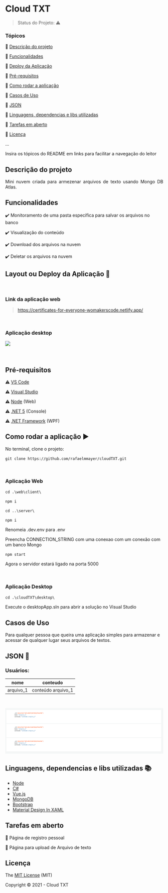<h1>Cloud TXT</h1>

> Status do Projeto: :warning:

### Tópicos

:small_blue_diamond: [Descrição do projeto](#descrição-do-projeto)

:small_blue_diamond: [Funcionalidades](#funcionalidades)

:small_blue_diamond: [Deploy da Aplicação](#deploy-da-aplicação-dash)

:small_blue_diamond: [Pré-requisitos](#pré-requisitos)

:small_blue_diamond: [Como rodar a aplicação](#como-rodar-a-aplicação-arrow_forward)

:small_blue_diamond: [Casos de Uso](#casos-de-Uso)

:small_blue_diamond: [JSON](#json-floppy_disk)

:small_blue_diamond: [Linguagens, dependencias e libs utilizadas](#linguagens-dependencias-e-libs-utilizadas-books)

:small_blue_diamond: [Tarefas em aberto](#tarefas-em-aberto)

:small_blue_diamond: [Licença](#licença)

...

Insira os tópicos do README em links para facilitar a navegação do leitor

## Descrição do projeto

<p align="justify">
  Mini nuvem criada para armezenar arquivos de texto usando Mongo DB Atlas.
</p>

## Funcionalidades

:heavy_check_mark: Monitoramento de uma pasta específica para salvar os arquivos no banco

:heavy_check_mark: Visualização do conteúdo

:heavy_check_mark: Download dos arquivos na nuvem

:heavy_check_mark: Deletar os arquivos na nuvem

## Layout ou Deploy da Aplicação :dash:

<br>

<h3>Link da aplicação web</h3>

> https://certificates-for-everyone-womakerscode.netlify.app/

<br/>

<h3>Aplicação desktop</h3>

![](assets/video_desktop.gif)

<br>

## Pré-requisitos

:warning: [VS Code](https://code.visualstudio.com/)

:warning: [Visual Studio](https://visualstudio.microsoft.com/pt-br/)

:warning: [Node](https://nodejs.org/en/download/) (Web)

:warning: [.NET 5](https://dotnet.microsoft.com/download) (Console)

:warning: [.NET Framework](https://dotnet.microsoft.com/download) (WPF)

## Como rodar a aplicação :arrow_forward:

No terminal, clone o projeto:

```
git clone https://github.com/rafaelmmayer/cloudTXT.git
```

<br>

<h3>Aplicação Web</h3>

```
cd .\web\client\
```

```
npm i
```

```
cd ..\server\
```

```
npm i
```

Renomeia .dev.env para .env

Preencha CONNECTION_STRING com uma conexao com um conexão com um banco Mongo

```
npm start
```

Agora o servidor estará ligado na porta 5000

<br>

<h3>Aplicação Desktop</h3>

```
cd .\cloudTXT\desktop\
```

Execute o desktopApp.sln para abrir a solução no Visual Studio

## Casos de Uso

Para qualquer pessoa que queira uma aplicação simples para armazenar e acessar de qualquer lugar seus arquivos de textos.

## JSON :floppy_disk:

### Usuários:

| nome      | conteudo           |
| --------- | ------------------ |
| arquivo_1 | conteúdo arquivo_1 |

<br>

![](assets/cluster.PNG)

## Linguagens, dependencias e libs utilizadas :books:

- [Node](https://nodejs.org/en/)
- [C#](https://docs.microsoft.com/pt-br/dotnet/csharp/)
- [Vue.js](https://vuejs.org/)
- [MongoDB](https://www.mongodb.com/2)
- [Bootstrap](https://getbootstrap.com/)
- [Material Design In XAML](http://materialdesigninxaml.net/)

## Tarefas em aberto

:memo: Página de registro pessoal

:memo: Página para upload de Arquivo de texto

## Licença

The [MIT License]() (MIT)

Copyright :copyright: 2021 - Cloud TXT
